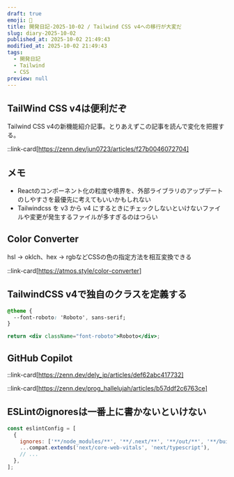 ```yaml
---
draft: true
emoji: 🚛
title: 開発日記-2025-10-02 / Tailwind CSS v4への移行が大変だ
slug: diary-2025-10-02
published_at: 2025-10-02 21:49:43
modified_at: 2025-10-02 21:49:43
tags:
  - 開発日記
  - Tailwind
  - CSS
preview: null
---
```


## TailWind CSS v4は便利だぞ

Tailwind CSS v4の新機能紹介記事。とりあえずこの記事を読んで変化を把握する。

::link-card[https://zenn.dev/jun0723/articles/f27b0046072704]

## メモ

- Reactのコンポーネント化の粒度や境界を、外部ライブラリのアップデートのしやすさを最優先に考えてもいいかもしれない
- Tailwindcss を v3 から v4 にするときにチェックしないといけないファイルや変更が発生するファイルが多すぎるのはつらい

## Color Converter

hsl → oklch、hex → rgbなどCSSの色の指定方法を相互変換できる

::link-card[https://atmos.style/color-converter]

## TailwindCSS v4で独自のクラスを定義する

```css
@theme {
  --font-roboto: 'Roboto', sans-serif;
}
```

```jsx
return <div className="font-roboto">Roboto</div>;
```

## GitHub Copilot

::link-card[https://zenn.dev/dely_jp/articles/def62abc417732]

::link-card[https://zenn.dev/prog_hallelujah/articles/b57ddf2c6763ce]

## ESLintのignoresは一番上に書かないといけない

```js
const eslintConfig = [
  {
    ignores: ['**/node_modules/**', '**/.next/**', '**/out/**', '**/build/**', '**/next-env.d.ts'],
    ...compat.extends('next/core-web-vitals', 'next/typescript'),
    // ...
  },
];
```
